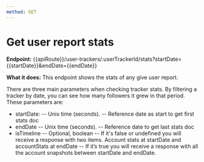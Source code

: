 ```yaml
---
method: GET
---
```


# Get user report stats

**Endpoint:** {{apiRoute}}/user-trackers/:userTrackerId/stats?startDate={{startDate}}&endDate={{endDate}}

**What it does:** This endpoint shows the stats of any give user report. 

There are three main parameters when checking tracker stats. By filtering a tracker by date, you can see how many followers it grew in that period. These parameters are:

- startDate:
-- Unix time (seconds).
-- Reference date as start to get first stats doc
- endDate
-- Unix time (seconds).
-- Reference date to get last stats doc
- isTimeline
-- Optional, boolean
-- If it's false or undefined you will receive a response with two items. Account stats at startDate and accountStats at endDate
-- If it’s true you will receive a response with all the account snapshots between startDate and endDate.
